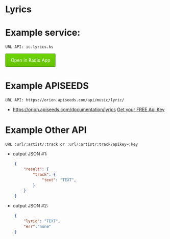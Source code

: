 
# Lyrics



# Example service:
    URL API: ic.lyrics.ks
[![N|Solid](https://github.com/igorolrev/radio/raw/master/Images/openInRadio.png)](radioxapp://lyrics=ic.lyrics.ks)

# Example APISEEDS 
    URL API: https://orion.apiseeds.com/api/music/lyric/
- https://orion.apiseeds.com/documentation/lyrics
[Get your FREE Api Key](https://orion.apiseeds.com/)

# Example Other API
    URL :url/:artist/:track or :url/:artist/:track?apikey=:key
- output JSON #1:
```json
    {
        "result": {
            "track": {
                "text": "TEXT",
            }
        }
    } 
```
- output JSON #2:
```json
    {
        "lyric": "TEXT",
        "err":"none"
    }
```
